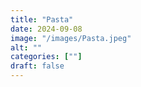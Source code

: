 ```yaml
---
title: "Pasta"
date: 2024-09-08
image: "/images/Pasta.jpeg"
alt: ""
categories: [""]
draft: false
---
```


